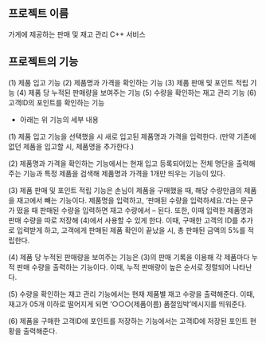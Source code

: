 ## 프로젝트 이름
가게에 제공하는 판매 및 재고 관리 C++ 서비스

## 프로젝트의 기능
(1) 제품 입고 기능
(2) 제품명과 가격을 확인하는 기능
(3) 제품 판매 및 포인트 적립 기능
(4) 제품 당 누적된 판매량을 보여주는 기능
(5) 수량을 확인하는 재고 관리 기능
(6) 고객ID의 포인트를 확인하는 기능

- 아래는 위 기능의 세부 내용

(1) 제품 입고 기능을 선택했을 시 새로 입고된 제품명과 가격을 입력한다. (만약 기존에 없던 제품을 입고할 시, 제품명을 추가한다.) 

(2) 제품명과 가격을 확인하는 기능에서는 현재 입고 등록되어있는 전체 명단을 출력해주는 기능과 특정 제품을 검색해 제품명과 가격을 1개만 띄우는 기능이 있다.

(3) 제품 판매 및 포인트 적립 기능은 손님이 제품을 구매했을 때, 해당 수량만큼의 제품을 재고에서 빼는 기능이다. 제품명을 입력하고, ‘판매된 수량을 입력하세요.’라는 문구가 떴을 때 판매된 수량을 입력하면 재고 수량에서 – 된다. 또한, 이때 입력한 제품명과 판매 수량을 따로 저장해 (4)에서 사용할 수 있게 한다. 이때, 구매한 고객의 ID를 추가로 입력받게 하고, 고객에게 판매된 제품 확인이 끝났을 시, 총 판매된 금액의 5%를 적립한다.

(4) 제품 당 누적된 판매량을 보여주는 기능은 (3)의 판매 기록을 이용해 각 제품마다 누적 판매 수량을 출력하는 기능이다. 이때, 누적 판매량이 높은 순서로 정렬되어 나타난다.

(5) 수량을 확인하는 재고 관리 기능에서는 현재 제품별 재고 수량을 출력해준다. 이때, 재고가 05개 이하로 떨어지게 되면 ‘○○○(제품이름) 품절임박’메시지를 띄워준다.

(6) 제품을 구매한 고객ID에 포인트를 저장하는 기능에서는 고객ID에 저장된 포인트 현황을 출력해준다. 
